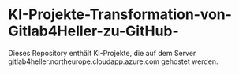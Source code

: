 # KI-Projekte-Transformation-von-Gitlab4Heller-zu-GitHub-
Dieses Repository enthält KI-Projekte, die auf dem Server gitlab4heller.northeurope.cloudapp.azure.com gehostet werden.
